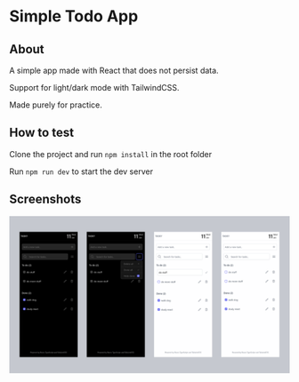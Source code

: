 # Simple Todo App

## About

A simple app made with React that does not persist data.

Support for light/dark mode with TailwindCSS.

Made purely for practice.

## How to test

Clone the project and run `npm install` in the root folder

Run `npm run dev` to start the dev server

## Screenshots

![Screenshot of the app](./screenshot.png)
